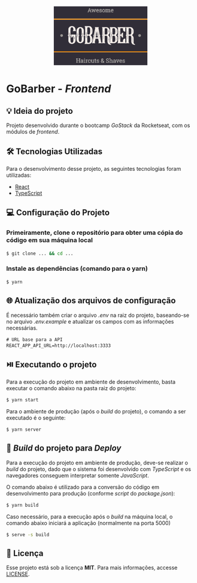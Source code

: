 <h1 align="center"><img alt="GoBarber" title="GoBarber" src=".github/logo.png" width="250" /></h1>

# GoBarber - *Frontend*

## 💡 Ideia do projeto

Projeto desenvolvido durante o bootcamp *GoStack* da Rocketseat, com os módulos de *frontend*.

## 🛠 Tecnologias Utilizadas

Para o desenvolvimento desse projeto, as seguintes tecnologias foram utilizadas:

- [React](https://pt-br.reactjs.org/)
- [TypeScript](https://www.typescriptlang.org/)

## 💻 Configuração do Projeto

### Primeiramente, clone o repositório para obter uma cópia do código em sua máquina local

```bash
$ git clone ... && cd ...
```

### Instale as dependências (comando para o yarn)

```bash
$ yarn
```

## 🌐 Atualização dos arquivos de configuração

É necessário também criar o arquivo *.env* na raiz do projeto, baseando-se no arquivo *.env.example* e atualizar os campos com as informações necessárias.

```
# URL base para a API
REACT_APP_API_URL=http://localhost:3333
```

## ⏯️ Executando o projeto

Para a execução do projeto em ambiente de desenvolvimento, basta executar o comando abaixo na pasta raiz do projeto:

```bash
$ yarn start
```

Para o ambiente de produção (após o *build* do projeto), o comando a ser executado é o seguinte:

```bash
$ yarn server
```

## 🔨 *Build* do projeto para *Deploy*

Para a execução do projeto em ambiente de produção, deve-se realizar o *build* do projeto, dado que o sistema foi desenvolvido com *TypeScript* e os navegadores conseguem interpretar somente *JavaScript*.

O comando abaixo é utilizado para a conversão do código em desenvolvimento para produção (conforme *script* do *package.json*):

```bash
$ yarn build
```

Caso necessário, para a execução após o *build* na máquina local, o comando abaixo iniciará a aplicação (normalmente na porta 5000)

```bash
$ serve -s build
```

## 📄 Licença

Esse projeto está sob a licença **MIT**. Para mais informações, accesse [LICENSE](./LICENSE).
